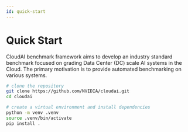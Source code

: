 ```yaml
---
id: quick-start
---
```


# Quick Start
CloudAI benchmark framework aims to develop an industry standard benchmark focused on grading Data Center (DC) scale AI systems in the Cloud. The primary motivation is to provide automated benchmarking on various systems.

```bash
# clone the repository
git clone https://github.com/NVIDIA/cloudai.git
cd cloudai

# create a virtual environment and install dependencies
python -m venv .venv
source .venv/bin/activate
pip install .
```
